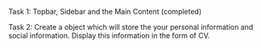 Task 1:
Topbar, Sidebar and the Main Content (completed)

Task 2:
Create a object which will store the your personal information and social information.
Display this information in the form of CV.

<CV />
  <PersonalInformation />
  <Experiences />
  <SocialInformtion />

<!-- Task Listing-->
<!-- Create table for users having Image, firstName, lastName, email, address, Gender -->

<!-- Show the users in the table by using the static data, show the badge color as per gender, if gender in male then show green otherwise show pink color -->

<!-- R&D -->
<!-- Research and Development -->
<!-- Search for Free API, which includes images -->
<!-- Show the data of that API into Bootstrap table -->
<!-- Show appropiate loader -->
<!-- Show Badges into status column -->
